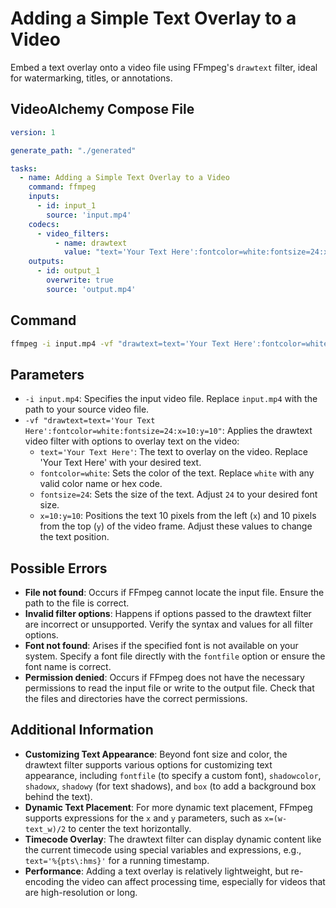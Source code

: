 # Adding a Simple Text Overlay to a Video

Embed a text overlay onto a video file using FFmpeg's `drawtext` filter, ideal for watermarking, titles, or annotations.

## VideoAlchemy Compose File

```yaml
version: 1

generate_path: "./generated"

tasks:
  - name: Adding a Simple Text Overlay to a Video
    command: ffmpeg
    inputs:
      - id: input_1
        source: 'input.mp4'
    codecs:
      - video_filters:
          - name: drawtext
            value: "text='Your Text Here':fontcolor=white:fontsize=24:x=10:y=10"
    outputs:
      - id: output_1
        overwrite: true
        source: 'output.mp4'
```

## Command

```bash
ffmpeg -i input.mp4 -vf "drawtext=text='Your Text Here':fontcolor=white:fontsize=24:x=10:y=10" output.mp4
```

## Parameters

- `-i input.mp4`: Specifies the input video file. Replace `input.mp4` with the path to your source video file.
- `-vf "drawtext=text='Your Text Here':fontcolor=white:fontsize=24:x=10:y=10"`: Applies the drawtext video filter with options to overlay text on the video:
  - `text='Your Text Here'`: The text to overlay on the video. Replace 'Your Text Here' with your desired text.
  - `fontcolor=white`: Sets the color of the text. Replace `white` with any valid color name or hex code.
  - `fontsize=24`: Sets the size of the text. Adjust `24` to your desired font size.
  - `x=10:y=10`: Positions the text 10 pixels from the left (`x`) and 10 pixels from the top (`y`) of the video frame. Adjust these values to change the text position.

## Possible Errors

- **File not found**: Occurs if FFmpeg cannot locate the input file. Ensure the path to the file is correct.
- **Invalid filter options**: Happens if options passed to the drawtext filter are incorrect or unsupported. Verify the syntax and values for all filter options.
- **Font not found**: Arises if the specified font is not available on your system. Specify a font file directly with the `fontfile` option or ensure the font name is correct.
- **Permission denied**: Occurs if FFmpeg does not have the necessary permissions to read the input file or write to the output file. Check that the files and directories have the correct permissions.

## Additional Information

- **Customizing Text Appearance**: Beyond font size and color, the drawtext filter supports various options for customizing text appearance, including `fontfile` (to specify a custom font), `shadowcolor`, `shadowx`, `shadowy` (for text shadows), and `box` (to add a background box behind the text).
- **Dynamic Text Placement**: For more dynamic text placement, FFmpeg supports expressions for the `x` and `y` parameters, such as `x=(w-text_w)/2` to center the text horizontally.
- **Timecode Overlay**: The drawtext filter can display dynamic content like the current timecode using special variables and expressions, e.g., `text='%{pts\:hms}'` for a running timestamp.
- **Performance**: Adding a text overlay is relatively lightweight, but re-encoding the video can affect processing time, especially for videos that are high-resolution or long.
